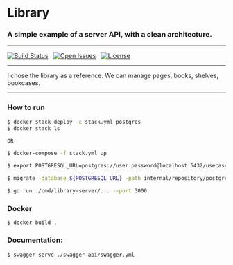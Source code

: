 # Library

### A simple example of a server API, with a clean architecture.

***

[![Build Status](https://api.travis-ci.org/MarlikAlmighty/library.svg?branch=master&status=passed)](https://travis-ci.org/MarlikAlmighty/library) &nbsp;
[![Open Issues](https://img.shields.io/github/issues/google/fresnel)](https://github.com/MarlikAlmighty/library/issues)  &nbsp; 
[![License](https://img.shields.io/badge/License-MIT%201.0-orange.svg)](https://github.com/MarlikAlmighty/library/blob/master/LICENSE) &nbsp; 

***

I chose the library as a reference. We can manage pages, books, shelves, bookcases.

***

### How to run
```sh
$ docker stack deploy -c stack.yml postgres 
$ docker stack ls

OR

$ docker-compose -f stack.yml up

$ export POSTGRESQL_URL=postgres://user:password@localhost:5432/usecase?sslmode=disable

$ migrate -database ${POSTGRESQL_URL} -path internal/repository/postgresql/migrations up

$ go run ./cmd/library-server/... --port 3000
```

### Docker
```shell
$ docker build .
```

### Documentation: 
```sh
$ swagger serve ./swagger-api/swagger.yml
```
